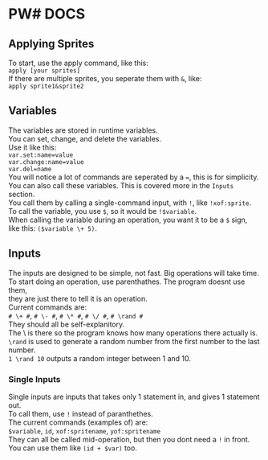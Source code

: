 # PW# DOCS

## Applying Sprites
To start, use the apply command, like this: <br>
```apply [your sprites]```<br>
If there are multiple sprites, you seperate them with `&`, like:<br>
```apply sprite1&sprite2```<br>
## Variables
The variables are stored in runtime variables.<br>
You can set, change, and delete the variables.<br>
Use it like this:<br>
```var.set:name=value```<br>
```var.change:name=value```<br>
```var.del=name```<br>
You will notice a lot of commands are seperated by a `=`, this is for simplicity.<br>
You can also call these variables. This is covered more in the ``Inputs`` section.<br>
You call them by calling a single-command input, with `!`, like ```!xof:sprite```.<br>
To call the variable, you use `$`, so it would be `!$variable`.<br>
When calling the variable during an operation, you want it to be a `$` sign,<br>
like this: ```($variable \+ 5)```.<br>
## Inputs
The inputs are designed to be simple, not fast. Big operations will take time.<br>
To start doing an operation, use parenthathes. The program doesnt use them,<br>
they are just there to tell it is an operation.<br>
Current commands are:<br>
```# \+ #```, ```# \- #```, ```# \* #```, ```# \/ #```, ```# \rand #```<br>
They should all be self-explanitory.<br>
The \ is there so the program knows how many operations there actually is.<br>
```\rand``` is used to generate a random number from the first number to the last number.<br>
```1 \rand 10``` outputs a random integer between 1 and 10.<br>
### Single Inputs
Single inputs are inputs that takes only 1 statement in, and gives 1 statement out.<br>
To call them, use `!` instead of paranthethes.<br>
The current commands (examples of) are:<br>
```$variable```, ```id```, ```xof:spritename```, ```yof:spritename```<br>
They can all be called mid-operation, but then you dont need a `!` in front.<br>
You can use them like ```(id + $var)``` too.<br>
